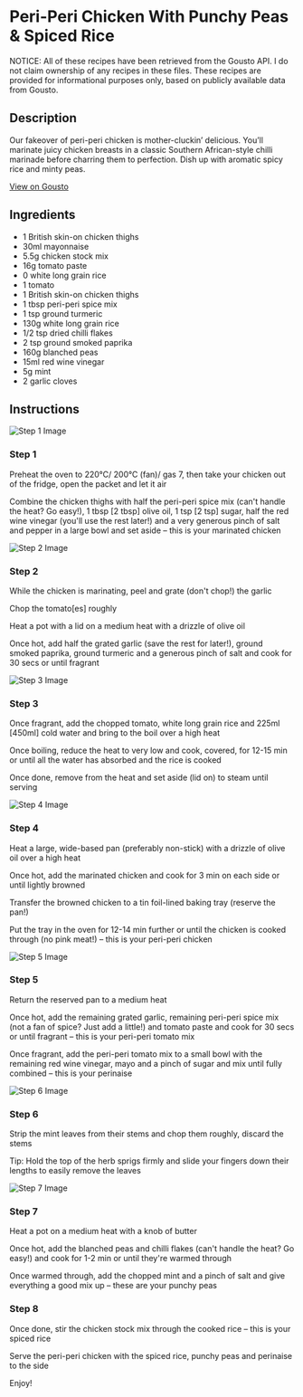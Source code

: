 # Peri-Peri Chicken With Punchy Peas & Spiced Rice

NOTICE: All of these recipes have been retrieved from the Gousto API. I do not claim ownership of any recipes in these files. These recipes are provided for informational purposes only, based on publicly available data from Gousto.

## Description

Our fakeover of peri-peri chicken is mother-cluckin’ delicious. You’ll marinate juicy chicken breasts in a classic Southern African-style chilli marinade before charring them to perfection. Dish up with aromatic spicy rice and minty peas. 

[View on Gousto](https://www.gousto.co.uk/recipes/cookbook/peri-peri-chicken-with-punchy-peas-spiced-rice)

## Ingredients

- 1 British skin-on chicken thighs
- 30ml mayonnaise
- 5.5g chicken stock mix
- 16g tomato paste
- 0 white long grain rice
- 1 tomato
- 1 British skin-on chicken thighs
- 1 tbsp peri-peri spice mix 
- 1 tsp ground turmeric
- 130g white long grain rice
- 1/2 tsp dried chilli flakes
- 2 tsp ground smoked paprika
- 160g blanched peas
- 15ml red wine vinegar
- 5g mint
- 2 garlic cloves

## Instructions

![Step 1 Image](https://production-media.gousto.co.uk/cms/recipe-step-image/Step-1-1681817558778-x200.jpg)

### Step 1

Preheat the oven to 220°C/ 200°C (fan)/ gas 7, then take your chicken out of the fridge, open the packet and let it air

Combine the chicken thighs with half the peri-peri spice mix (can't handle the heat? Go easy!), 1 tbsp <span class="text-danger">[2 tbsp]</span> olive oil, 1 tsp <span class="text-danger">[2 tsp]</span> sugar, half the red wine vinegar (you'll use the rest later!) and a very generous pinch of salt and pepper in a large bowl and set aside – this is your marinated chicken

![Step 2 Image](https://production-media.gousto.co.uk/cms/recipe-step-image/Step-2-1681817563394-x200.jpg)

### Step 2

While the chicken is marinating, peel and grate (don't chop!) the garlic

Chop the tomato<span class="text-danger">[es]</span> roughly

Heat a pot with a lid on a medium heat with a drizzle of olive oil

Once hot, add half the grated garlic (save the rest for later!), ground smoked paprika, ground turmeric and a generous pinch of salt and cook for 30 secs or until fragrant

![Step 3 Image](https://production-media.gousto.co.uk/cms/recipe-step-image/Step-3-1681817571447-x200.jpg)

### Step 3

Once fragrant, add the chopped tomato, white long grain rice and 225ml <span class="text-danger">[450ml] </span>cold water and bring to the boil over a high heat

Once boiling, reduce the heat to very low and cook, covered, for 12-15 min or until all the water has absorbed and the rice is cooked

Once done, remove from the heat and set aside (lid on) to steam until serving

![Step 4 Image](https://production-media.gousto.co.uk/cms/recipe-step-image/Step-4-1681817579043-x200.jpg)

### Step 4

Heat a large, wide-based pan (preferably non-stick) with a drizzle of olive oil over a high heat

Once hot, add the marinated chicken and cook for 3 min on each side or until lightly browned

Transfer the browned chicken to a tin foil-lined baking tray (reserve the pan!)

Put the tray in the oven for 12-14 min further or until the chicken is cooked through (no pink meat!) – this is your peri-peri chicken

![Step 5 Image](https://production-media.gousto.co.uk/cms/recipe-step-image/Step-5-1681817584956-x200.jpg)

### Step 5

Return the reserved pan to a medium heat

Once hot, add the remaining grated garlic, remaining peri-peri spice mix (not a fan of spice? Just add a little!) and tomato paste and cook for 30 secs or until fragrant – this is your peri-peri tomato mix

Once fragrant, add the peri-peri tomato mix to a small bowl with the remaining red wine vinegar, mayo and a pinch of sugar and mix until fully combined – this is your perinaise

![Step 6 Image](https://production-media.gousto.co.uk/cms/recipe-step-image/Step-6-1681817592357-x200.jpg)

### Step 6

Strip the mint leaves from their stems and chop them roughly, discard the stems

Tip: Hold the top of the herb sprigs firmly and slide your fingers down their lengths to easily remove the leaves

![Step 7 Image](https://production-media.gousto.co.uk/cms/recipe-step-image/Step-7-1681817598033-x200.jpg)

### Step 7

Heat a pot on a medium heat with a knob of butter

Once hot, add the blanched peas and chilli flakes (can't handle the heat? Go easy!) and cook for 1-2 min or until they're warmed through

Once warmed through, add the chopped mint and a pinch of salt and give everything a good mix up – these are your punchy peas

### Step 8

Once done, stir the chicken stock mix through the cooked rice – this is your spiced rice

Serve the peri-peri chicken with the spiced rice, punchy peas and perinaise to the side

Enjoy!


